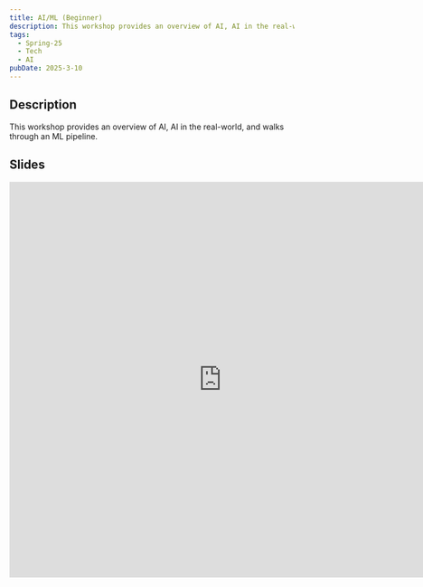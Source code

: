 ```yaml
---
title: AI/ML (Beginner)
description: This workshop provides an overview of AI, AI in the real-world, and walks through an ML pipeline.
tags:
  - Spring-25
  - Tech
  - AI
pubDate: 2025-3-10
---
```


## Description

This workshop provides an overview of AI, AI in the real-world, and walks through an ML pipeline.

## Slides

<iframe src="https://docs.google.com/presentation/d/e/2PACX-1vSbREu9tHoivd7TiDyiB0y2tEUFmEXBWMGlQnlSw51VLTBVGavt-CygYmyIQyHZ1F3NrzEtxuMmLMeX/embed?start=false&loop=false&delayms=3000" frameborder="0" width="750" height="700" allowfullscreen="true" mozallowfullscreen="true" webkitallowfullscreen="true"></iframe>
